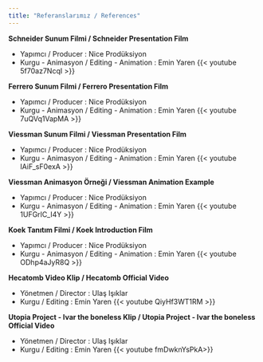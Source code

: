 ```yaml
---
title: "Referanslarımız / References"
---
```


**Schneider Sunum Filmi / Schneider Presentation Film**
* Yapımcı / Producer : Nice Prodüksiyon
* Kurgu - Animasyon / Editing - Animation : Emin Yaren
{{< youtube 5f70az7NcqI >}}



**Ferrero Sunum Filmi / Ferrero Presentation Film**
* Yapımcı / Producer : Nice Prodüksiyon
* Kurgu - Animasyon / Editing - Animation : Emin Yaren
{{< youtube 7uQVq1VapMA >}}



**Viessman Sunum Filmi / Viessman Presentation Film**
* Yapımcı / Producer : Nice Prodüksiyon
* Kurgu - Animasyon / Editing - Animation : Emin Yaren
{{< youtube IAiF_sF0exA >}}

**Viessman Animasyon Örneği / Viessman Animation Example**
* Yapımcı / Producer : Nice Prodüksiyon
* Kurgu - Animasyon / Editing - Animation : Emin Yaren
{{< youtube 1UFGrIC_I4Y >}}

**Koek Tanıtım Filmi / Koek Introduction Film**
* Yapımcı / Producer : Nice Prodüksiyon
* Kurgu - Animasyon / Editing - Animation : Emin Yaren
{{< youtube ODhp4aJyR8Q >}}


**Hecatomb Video Klip / Hecatomb Official Video**
* Yönetmen / Director : Ulaş Işıklar
* Kurgu / Editing : Emin Yaren
{{< youtube QiyHf3WT1RM >}}

**Utopia Project - Ivar the boneless Klip / Utopia Project - Ivar the boneless Official Video**
* Yönetmen / Director : Ulaş Işıklar
* Kurgu / Editing : Emin Yaren
{{< youtube fmDwknYsPkA>}}

